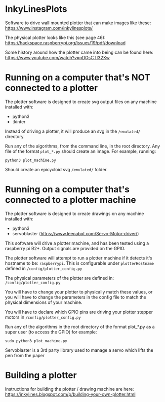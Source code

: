 # InkyLinesPlots
Software to drive wall mounted plotter that can make images like these:
https://www.instagram.com/inkylinesplots/

The physical plotter looks like this (see page 46):
https://hackspace.raspberrypi.org/issues/19/pdf/download

Some history around how the plotter came into being can be found here:
https://www.youtube.com/watch?v=pDOsCTI32Xw

# Running on a computer that's **NOT** connected to a plotter
The plotter software is designed to create svg output files on any machine installed with:
- python3
- tkinter

Instead of driving a plotter, it will produce an svg in the `/emulated/` directory.

Run any of the algorithms, from the command line, in the root directory. Any file of the format `plot_*.py` should create an image. For example, running:

`python3 plot_machine.py`

Should create an epicycloid svg `/emulated/` folder.

# Running on a computer that's connected to a plotter machine
The plotter software is designed to create drawings on any machine installed with:
- python3
- servoblaster (https://www.leenabot.com/Servo-Motor-driver/)

This software will drive a plotter machine, and has been tested using a raspberry pi B2+. Output signals are provided on the GPIO.

The plotter software will attempt to run a plotter machine if it detects it's hostname to be:
`raspberrypi`. This is configurable under `plotterHostname` defined in `/config/plotter_config.py`

The physical parameters of the plotter are defined in:
`/config/plotter_config.py`

You will have to change your plotter to physically match these values, or you will have to change the parameters in the config file to match the physical dimensions of your machine.

You will have to declare which GPIO pins are driving your plotter stepper motors in `/config/plotter_config.py`

Run any of the algorithms in the root directory of the format plot_*.py as a super user (to access the GPIO) for example:

`sudo python3 plot_machine.py`

Servoblaster is a 3rd party library used to manage a servo which lifts the pen from the paper 

# Building a plotter
Instructions for building the plotter / drawing machine are here:
https://inkylines.blogspot.com/p/building-your-own-plotter.html
